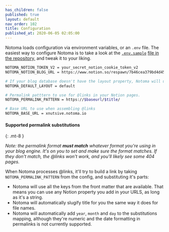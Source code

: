 ```yaml
---
has_children: false
published: true
layout: default
nav_order: 102
title: Configuration
published_at: 2020-06-05 02:05:00
---
```

<!--
THIS FILE IS GENERATED BY NOTOMA AUTOMATICALLY, DON'T EDIT IT!
Notion link for this article: https://www.notion.so/a5fc5c39d10f4d038425c0ef8bfaa760
-->

Notoma loads configuration via environment variables, or an `.env` file. The easiest way to configure Notoma is to take a look at the [`.env.sample`](https://github.com/xnutsive/notoma/blob/master/.env.sample) [file in the repository,](https://github.com/xnutsive/notoma/blob/master/.env.sample) and tweak it to your liking.

```bash
NOTOMA_NOTION_TOKEN_V2 = your_secret_notion_cookie_token_v2
NOTOMA_NOTION_BLOG_URL = https://www.notion.so/respawn/7b46cea379bd4d45b68860c2fa35a2d4?v=b4609f6aae0d4fc1adc65a73f72d0e21

# If your blog database doesn't have the layout property, Notoma will use the default layout. 
NOTOMA_DEFAULT_LAYOUT = default 

# Permalink patttern to use for @links in your Notion pages.
NOTOMA_PERMALINK_PATTERN = https://$baseurl/$title/

# Base URL to use when assembling @links
NOTOMA_BASE_URL = xnutsive.notoma.io
```

#### Supported permalink substitutions
{: .mt-8 }

*Note: the permalink format* __*must match*__ *whatever format you're using in your blog engine. It's on you to set and make sure the format matches. If they don't match, the @links won't work, and you'll likely see some 404 pages.*

When Notoma processes @links, it'll try to build a link by taking `NOTOMA_PERMALINK_PATTERN` from the config, and substituting it's parts:
- Notoma will use all the keys from the front matter that are available. That means you can use any Notion property you add in your URLS, as long as it's a string.
- Notoma will automatically slugify title for you the same way it does for file names.
- Notoma will automatically add `year`, `month` and `day` to the substitutions mapping, although they're numeric and the date formatting in permalinks is not currently supported.

